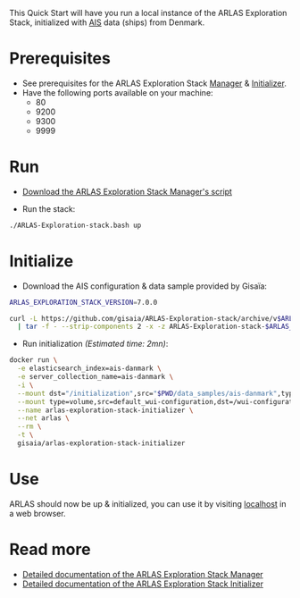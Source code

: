 This Quick Start will have you run a local instance of the ARLAS Exploration Stack, initialized with [AIS](https://en.wikipedia.org/wiki/Automatic_identification_system) data (ships) from Denmark.

# Prerequisites

- See prerequisites for the ARLAS Exploration Stack [Manager](arlas-exploration-stack-manager.md#prerequisites) & [Initializer](arlas-exploration-stack-initializer.md#prerequisites).
- Have the following ports available on your machine:
  - 80
  - 9200
  - 9300
  - 9999

# Run

- [Download the ARLAS Exploration Stack Manager's script](arlas-exploration-stack-manager.md#download)

- Run the stack:


```bash
./ARLAS-Exploration-stack.bash up
```

# Initialize

- Download the AIS configuration & data sample provided by Gisaïa:

```bash
ARLAS_EXPLORATION_STACK_VERSION=7.0.0

curl -L https://github.com/gisaia/ARLAS-Exploration-stack/archive/v$ARLAS_EXPLORATION_STACK_VERSION.tar.gz \
  | tar -f - --strip-components 2 -x -z ARLAS-Exploration-stack-$ARLAS_EXPLORATION_STACK_VERSION/data_samples/ais-danmarks
```

- Run initialization *(Estimated time: 2mn)*:

```bash
docker run \
  -e elasticsearch_index=ais-danmark \
  -e server_collection_name=ais-danmark \
  -i \
  --mount dst="/initialization",src="$PWD/data_samples/ais-danmark",type=bind \
  --mount type=volume,src=default_wui-configuration,dst=/wui-configuration \
  --name arlas-exploration-stack-initializer \
  --net arlas \
  --rm \
  -t \
  gisaia/arlas-exploration-stack-initializer
```

# Use

ARLAS should now be up & initialized, you can use it by visiting [localhost](http://localhost) in a web browser.

# Read more

- [Detailed documentation of the ARLAS Exploration Stack Manager](arlas-exploration-stack-manager.md)
- [Detailed documentation of the ARLAS Exploration Stack Initializer](arlas-exploration-stack-initializer.md)
